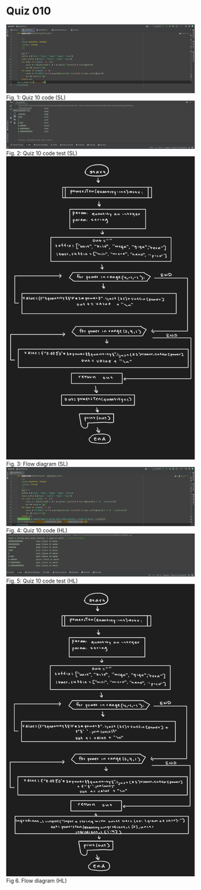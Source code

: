# Quiz 010

![](quiz010sl.png)
Fig. 1: Quiz 10 code (SL)
![](quiz010sltest.png)
Fig. 2: Quiz 10 code test (SL)
![](quiz010slflowdiagram.png)
Fig. 3: Flow diagram (SL)
![](quiz010.png)
Fig. 4: Quiz 10 code (HL)
![](quiz010test.png)
Fig. 5: Quiz 10 code test (HL)
![](quiz010hlflowdiagram.png)
Fig 6. Flow diagram (HL)
